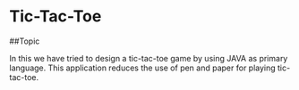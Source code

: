 # Tic-Tac-Toe

##Topic

In this we have tried to design a tic-tac-toe game by using JAVA as primary language. This application reduces the use of pen and paper for playing tic-tac-toe.
